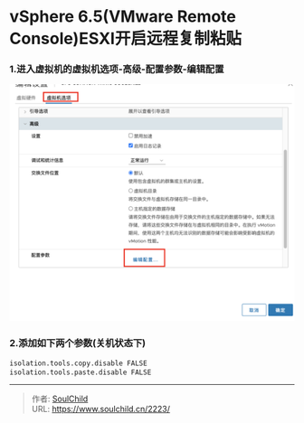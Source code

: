 # vSphere 6.5(VMware Remote Console)ESXI开启远程复制粘贴

<!--more-->
### 1.进入虚拟机的虚拟机选项-高级-配置参数-编辑配置
![72894-lygm5bqpfu.png](images/3354070164.png)

### 2.添加如下两个参数(关机状态下)
```
isolation.tools.copy.disable FALSE
isolation.tools.paste.disable FALSE
```


---

> 作者: [SoulChild](https://www.soulchild.cn)  
> URL: https://www.soulchild.cn/2223/  

